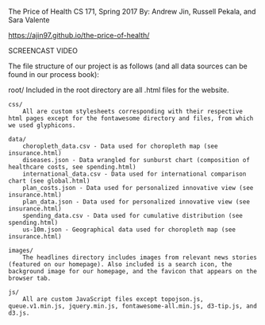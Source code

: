 The Price of Health
CS 171, Spring 2017
By: Andrew Jin, Russell Pekala, and Sara Valente

https://ajin97.github.io/the-price-of-health/

SCREENCAST VIDEO

The file structure of our project is as follows (and all data sources can be found in our process book):

root/
    Included in the root directory are all .html files for the website.

    css/
        All are custom stylesheets corresponding with their respective html pages except for the fontawesome directory and files, from which we used glyphicons.

    data/
        choropleth_data.csv - Data used for choropleth map (see insurance.html)
        diseases.json - Data wrangled for sunburst chart (composition of healthcare costs, see spending.html)
        international_data.csv - Data used for international comparison chart (see global.html)
        plan_costs.json - Data used for personalized innovative view (see insurance.html)
        plan_data.json - Data used for personalized innovative view (see insurance.html)
        spending_data.csv - Data used for cumulative distribution (see spending.html)
        us-10m.json - Geographical data used for choropleth map (see insurance.html)

    images/
        The headlines directory includes images from relevant news stories (featured on our homepage). Also included is a search icon, the background image for our homepage, and the favicon that appears on the browser tab.

    js/
        All are custom JavaScript files except topojson.js, queue.v1.min.js, jquery.min.js, fontawesome-all.min.js, d3-tip.js, and d3.js.


